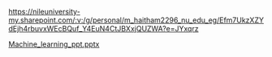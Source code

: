 

https://nileuniversity-my.sharepoint.com/:v:/g/personal/m_haitham2296_nu_edu_eg/Efm7UkzXZYdEjh4rbuvxWEcBQuf_Y4EuN4CtJBXxjQUZWA?e=JYxqrz 

[Machine_learning_ppt.pptx](https://github.com/user-attachments/files/20633829/Machine_learning_ppt.pptx)
